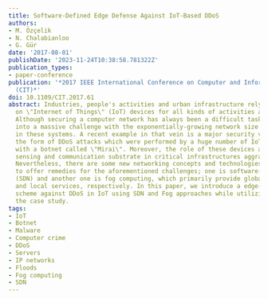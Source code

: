 ```yaml
---
title: Software-Defined Edge Defense Against IoT-Based DDoS
authors:
- M. Özçelik
- N. Chalabianloo
- G. Gür
date: '2017-08-01'
publishDate: '2023-11-24T10:38:58.781322Z'
publication_types:
- paper-conference
publication: '*2017 IEEE International Conference on Computer and Information Technology
  (CIT)*'
doi: 10.1109/CIT.2017.61
abstract: Industries, people's activities and urban infrastructure rely more and more
  on \"Internet of Things\" (IoT) devices for all kinds of activities and operations.
  Although securing a computer network has always been a difficult task, it transmutes
  into a massive challenge with the exponentially-growing network size and heterogenity
  in these systems. A recent example in that vein is a major security violation in
  the form of DDoS attacks which were performed by a huge number of IoT devices infected
  with a botnet called \"Mirai\". Moreover, the role of these devices as control,
  sensing and communication substrate in critical infrastructures aggravate such problems.
  Nevertheless, there are some new networking concepts and technologies which promise
  to offer remedies for the aforementioned challenges; one is software-defined networking
  (SDN) and another one is fog computing, which primarily provide global network control
  and local services, respectively. In this paper, we introduce a edge-oriented detection/mitigation
  scheme against DDoS in IoT using SDN and Fog approaches while utilizing Mirai as
  the case study.
tags:
- IoT
- Botnet
- Malware
- Computer crime
- DDoS
- Servers
- IP networks
- Floods
- Fog computing
- SDN
---
```

